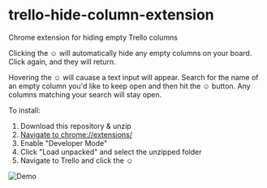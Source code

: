 # trello-hide-column-extension

Chrome extension for hiding empty Trello columns

Clicking the ☺︎ will automatically hide any empty columns on your board. Click
again, and they will return.

Hovering the ☺︎ will cauase a text input will appear. Search for the name of an
empty column you'd like to keep open and then hit the ☺︎ button. Any columns
matching your search will stay open.

To install:

1. Download this repository & unzip
1. [Navigate to chrome://extensions/](chrome://extensions/)
1. Enable "Developer Mode"
1. Click "Load unpacked" and select the unzipped folder
1. Navigate to Trello and click the ☺︎

![Demo](https://cl.ly/f01f0e09de61)
